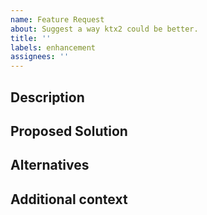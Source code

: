 ```yaml
---
name: Feature Request
about: Suggest a way ktx2 could be better.
title: ''
labels: enhancement
assignees: ''
---
```


## Description
<!--A description of what the problem is-->

## Proposed Solution
<!--A description of what you want to happen-->

## Alternatives
<!--Any alternative solutions or features you've considered-->

## Additional context
<!--Add any other context about the feature request here-->